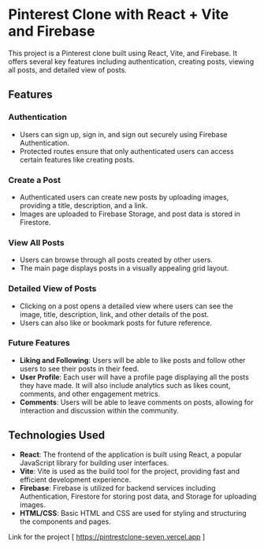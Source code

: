 # Pinterest Clone with React + Vite and Firebase

This project is a Pinterest clone built using React, Vite, and Firebase. It offers several key features including authentication, creating posts, viewing all posts, and detailed view of posts.

## Features

### Authentication

- Users can sign up, sign in, and sign out securely using Firebase Authentication.
- Protected routes ensure that only authenticated users can access certain features like creating posts.

### Create a Post

- Authenticated users can create new posts by uploading images, providing a title, description, and a link.
- Images are uploaded to Firebase Storage, and post data is stored in Firestore.

### View All Posts

- Users can browse through all posts created by other users.
- The main page displays posts in a visually appealing grid layout.

### Detailed View of Posts

- Clicking on a post opens a detailed view where users can see the image, title, description, link, and other details of the post.
- Users can also like or bookmark posts for future reference.

### Future Features

- **Liking and Following**: Users will be able to like posts and follow other users to see their posts in their feed.
- **User Profile**: Each user will have a profile page displaying all the posts they have made. It will also include analytics such as likes count, comments, and other engagement metrics.
- **Comments**: Users will be able to leave comments on posts, allowing for interaction and discussion within the community.


## Technologies Used

- **React**: The frontend of the application is built using React, a popular JavaScript library for building user interfaces.
- **Vite**: Vite is used as the build tool for the project, providing fast and efficient development experience.
- **Firebase**: Firebase is utilized for backend services including Authentication, Firestore for storing post data, and Storage for uploading images.
- **HTML/CSS**: Basic HTML and CSS are used for styling and structuring the components and pages.

Link for the project [ https://pintrestclone-seven.vercel.app ]

